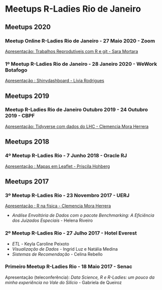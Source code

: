 # Meetups R-Ladies Rio de Janeiro

## Meetups 2020

### Meetup Online R-Ladies Rio de Janeiro - 27 Maio 2020 - Zoom
[Apresentação: Trabalhos Reprodutíveis com R e git - Sara Mortara](https://github.com/rladies-rio/meetup-presentations_rio/tree/master/2020_Mai_27_Slides)

### 1º Meetup R-Ladies Rio de Janeiro - 28 Janeiro 2020 - WeWork Botafogo
[Apresentação : Shinydashboard - Lívia Rodrigues](https://github.com/rladies-rio/meetup-presentations_rio/blob/master/2020_Jan_28_Slides/Livia_Rodrigues_RLadies_28-01-2020.pdf)

## Meetups 2019
### Meetup R-Ladies Rio de Janeiro  Outubro  2019 - 24 Outubro 2019 - CBPF 
[Apresentação: Tidyverse com dados do LHC - Clemencia Mora Herrera](https://github.com/rladies-rio/RJupyterCMS/blob/master/MeetupOutubro2019/CMS-Open-Data-Tutorial-R-tidyverse.ipynb)

## Meetups 2018
### 4º Meetup R-Ladies Rio - 7 Junho 2018 - Oracle RJ
[Apresentação : Mapas em Leaflet - Priscila Hohberg](https://github.com/rladies-rio/meetup-presentations_rio/blob/master/2018_Jun_07_Slides/Priscila_Hohberg_meetupRLadies_Oracle.pdf)

## Meetups 2017
### 3º Meetup R-Ladies Rio - 23 Novembro 2017 - UERJ
[Apresentação : R na física - Clemencia Mora Herrera](https://github.com/rladies-rio/meetup-presentations_rio/blob/master/2017_Nov_23_Slides/Clemencia_R-Ladies_presentation_v2.pdf)
 * _Análise Envoltória de Dados com o pacote Benchmarking: A Eficiência dos Juizados Especiais_ - Helena Riveiro
 
### 2º Meetup R-Ladies Rio - 27 Julho 2017   - Hotel Everest
* _ETL_ - Keyla Caroline Peixoto  
* _Visualização de Dados_ - Ingrid Luz e Natália Medina   
* _Sistemas de Recomendação_ - Celina Rebello

### Primeiro Meetup R-Ladies Rio  - 18 Maio 2017    - Senac
Apresentação (teleconferência):
_Data Science, R e R-Ladies: um pouco da minha experiência no Vale do Silício_ - Gabriela de Queiroz


